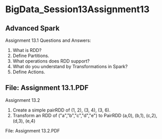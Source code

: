 # BigData_Session13Assignment13
Advanced Spark
-----------------------------------------------------------------------------------------------------------
Assignment 13.1
Questions and Answers:
1. What is RDD?
2. Define Partitions.
3. What operations does RDD support?
4. What do you understand by Transformations in Spark?
5. Define Actions.

File: Assignment 13.1.PDF
-----------------------------------------------------------------------------------------------------------
Assignment 13.2
1. Create a simple pairRDD of (1, 2), (3, 4), (3, 6).
2. Transform an RDD of ("a","b","c","d","e") to PairRDD (a,0), (b,1), (c,2), (d,3), (e,4)

File: Assignment 13.2.PDF
